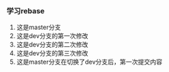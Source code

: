 ### 学习rebase
1. 这是master分支
2. 这是dev分支的第一次修改
3. 这是dev分支的第二次修改
4. 这是dev分支的第三次修改
2. 这是master分支在切换了dev分支后，第一次提交内容
